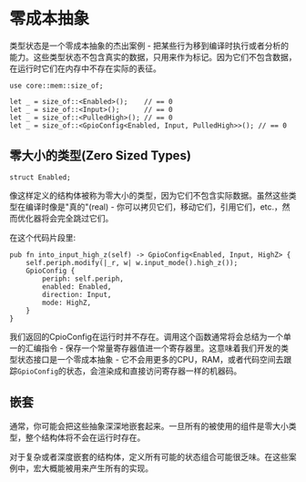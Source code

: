 # 零成本抽象

类型状态是一个零成本抽象的杰出案例 - 把某些行为移到编译时执行或者分析的能力。这些类型状态不包含真实的数据，只用来作为标记。因为它们不包含数据，在运行时它们在内存中不存在实际的表征。

```rust,ignore
use core::mem::size_of;

let _ = size_of::<Enabled>();    // == 0
let _ = size_of::<Input>();      // == 0
let _ = size_of::<PulledHigh>(); // == 0
let _ = size_of::<GpioConfig<Enabled, Input, PulledHigh>>(); // == 0
```

## 零大小的类型(Zero Sized Types)

```rust,ignore
struct Enabled;
```

像这样定义的结构体被称为零大小的类型，因为它们不包含实际数据。虽然这些类型在编译时像是"真的"(real) - 你可以拷贝它们，移动它们，引用它们，etc.，然而优化器将会完全跳过它们。

在这个代码片段里:

```rust,ignore
pub fn into_input_high_z(self) -> GpioConfig<Enabled, Input, HighZ> {
    self.periph.modify(|_r, w| w.input_mode().high_z());
    GpioConfig {
        periph: self.periph,
        enabled: Enabled,
        direction: Input,
        mode: HighZ,
    }
}
```

我们返回的CpioConfig在运行时并不存在。调用这个函数通常将会总结为一个单一的汇编指令 - 保存一个常量寄存器值进一个寄存器里。这意味着我们开发的类型状态接口是一个零成本抽象 - 它不会用更多的CPU，RAM，或者代码空间去跟踪`GpioConfig`的状态，会渲染成和直接访问寄存器一样的机器码。

## 嵌套

通常，你可能会把这些抽象深深地嵌套起来。一旦所有的被使用的组件是零大小类型，整个结构体将不会在运行时存在。

对于复杂或者深度嵌套的结构体，定义所有可能的状态组合可能很乏味。在这些案例中，宏大概能被用来产生所有的实现。
